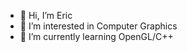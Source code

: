 - 👋 Hi, I’m Eric
- 👀 I’m interested in Computer Graphics
- 🌱 I’m currently learning OpenGL/C++

<!---
ericreads/ericreads is a ✨ special ✨ repository because its `README.md` (this file) appears on your GitHub profile.
You can click the Preview link to take a look at your changes.
--->

